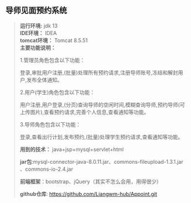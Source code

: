 ## 导师见面预约系统

>  **运行环境:** jdk 13  
>  **IDE环境：** IDEA  
>  **tomcat环境：** Tomcat 8.5.51   
>  **主要功能说明：**
>
>  1.管理员角色包含以下功能：
>
>  ​		登录,审批用户注册,(批量)处理所有预约请求,注册导师账号,冻结和解封用户,发布全体通知。  
>
>  2.用户(学生)角色包含以下功能：
>
>  	用户注册,用户登录,(分页)查询导师的空闲时间,模糊查询导师,预约导师(可上传图片),查看预约请求,完善个人信息,查看通知等功能。 
>
>  3.导师角色包含以下功能：
>
>  ​	 登录,查看出行计划,发布预约,(批量)处理学生预约请求,查看通知等功能。 
>
>  
>
>  **用到的技术：** java+jsp+mysql+servlet+html
>
>  **jar包**:mysql-connector-java-8.0.11.jar、commons-fileupload-1.3.1.jar 、commons-io-2.4.jar
>
>  **前端框架**：bootstrap、jQuery（其实不怎么会用，用得很少）
>
>  **github仓库**: https://github.com/Liangwm-hub/Appoint.git
>

